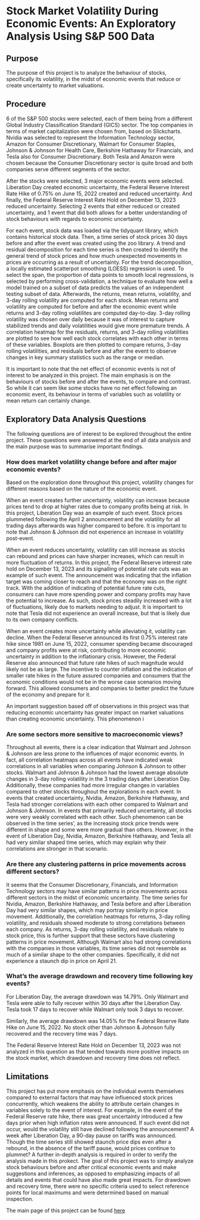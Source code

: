 # Stock Market Volatility During Economic Events: An Exploratory Analysis Using S&P 500 Data

## Purpose

The purpose of this project is to analyze the behaviour of stocks, specifically its volatility, in the midst of economic events that reduce or create uncertainty to market valuations.

## Procedure

6 of the S&P 500 stocks were selected, each of them being from a different Global Industry Classification Standard (GICS) sector. The top companies in terms of market capitalization were chosen from, based on Slickcharts. Nvidia was selected to represent the Information Technology sector, Amazon for Consumer Discretionary, Walmart for Consumer Staples, Johnson & Johnson for Health Care, Berkshire Hathaway for Financials, and Tesla also for Consumer Discretionary. Both Tesla and Amazon were chosen because the Consumer Discretionary sector is quite broad and both companies serve different segments of the sector.

After the stocks were selected, 3 major economic events were selected. Liberation Day created economic uncertainty, the Federal Reserve Interest Rate Hike of 0.75% on June 15, 2022 created and reduced uncertainty. And finally, the Federal Reserve Interest Rate Hold on December 13, 2023 reduced uncertainty. Selecting 2 events that either reduced or created uncertainty, and 1 event that did both allows for a better understanding of stock behaviours with regards to economic uncertainty.

For each event, stock data was loaded via the tidyquant library, which contains historical stock data. Then, a time series of stock prices 30 days before and after the event was created using the zoo library. A trend and residual decomposition for each time series is then created to identify the general trend of stock prices and how much unexpected movements in prices are occurring as a result of uncertainty. For the trend decomposition, a locally estimated scatterpot smoothing (LOESS) regression is used. To select the span, the proportion of data points to smooth local regressions, is selected by performing cross-validation, a technique to evaluate how well a model trained on a subset of data predicts the values of an independent testing subset of data. Afterwards, the returns, mean returns, volatility, and 3-day rolling volatility are computed for each stock. Mean returns and volatility are computed for before and after the economic event while returns and 3-day rolling volatilites are computed day-to-day. 3-day rolling volatility was chosen over daily because it was of interest to capture stabilized trends and daily volatilities would give more premature trends. A correlation heatmap for the residuals, returns, and 3-day rolling volatilities are plotted to see how well each stock correlates with each other in terms of these variables. Boxplots are then plotted to compare returns, 3-day rolling volatilities, and residuals before and after the event to observe changes in key summary statistics such as the range or median.

It is important to note that the net effect of economic events is not of interest to be analyzed in this project. The main emphasis is on the behaviours of stocks before and after the events, to compare and contrast. So while it can seem like some stocks have no net effect following an economic event, its behaviour in terms of variables such as volatility or mean return can certainly change.

## Exploratory Data Analysis Questions

The following questions are of interest to be explored throughout the entire project. These questions were answered at the end of all data analysis and the main purpose was to summarise important findings.

### How does market volatility change before and after major economic events?

Based on the exploration done throughout this project, volatility changes for different reasons based on the nature of the economic event.

When an event creates further uncertainty, volatility can increase because prices tend to drop at higher rates due to company profits being at risk. In this project, Liberation Day was an example of such event. Stock prices plummeted following the April 2 announcement and the volatility for all trading days afterwards was higher compared to before. It is important to note that Johnson & Johnson did not experience an increase in volatility post-event.

When an event reduces uncertainty, volatility can still increase as stocks can rebound and prices can have sharper increases, which can result in more fluctuation of returns. In this project, the Federal Reserve interest rate hold on December 13, 2023 and its signalling of potential rate cuts was an example of such event. The announcement was indicating that the inflation target was coming closer to reach and that the economy was on the right track. With the addition of indicating of potential future rate cuts, consumers can have more spending power and company profits may have the potential to increase. As such, stock prices steadily increased with a lot of fluctuations, likely due to markets needing to adjust. It is important to note that Tesla did not experience an overall increase, but that is likely due to its own company conflicts.

When an event creates more uncertainty while alleviating it, volatility can decline. When the Federal Reserve announced its first 0.75% interest rate hike since 1981 on June 15, 2022, consumer spending became discouraged and company profits were at risk, contributing to more economic uncertainty in addition to the inflationary crisis. However, the Federal Reserve also announced that future rate hikes of such magnitude would likely not be as large. The incentive to counter inflation and the indication of smaller rate hikes in the future assured companies and consumers that the economic conditions would not be in the worse case scenarios moving forward. This allowed consumers and companies to better predict the future of the economy and prepare for it.

An important suggestion based off of observations in this project was that reducing economic uncertainty has greater impact on market valuations than creating economic uncertainty. This phenomenon i

### Are some sectors more sensitive to macroeconomic views?

Throughout all events, there is a clear indication that Walmart and Johnson & Johnson are less prone to the influences of major economic events. In fact, all correlation heatmaps across all events have indicated weak correlations in all variables when comparing Johnson & Johnson to other stocks. Walmart and Johnson & Johnson had the lowest average absolute changes in 3-day rolling volatility in the 3 trading days after Liberation Day. Additionally, these companies had more irregular changes in variables compared to other stocks throughout the explorations in each event. In events that created uncertainty, Nvidia, Amazon, Berkshire Hathaway, and Tesla had stronger correlations with each other compared to Walmart and Johnson & Johnson. In events that primarily reduced uncertainty, all stocks were very weakly correlated with each other. Such phenomenon can be observed in the time series’, as the increasing stock price trends were different in shape and some were more gradual than others. However, in the event of Liberation Day, Nvidia, Amazon, Berkshire Hathaway, and Tesla all had very similar shaped time series, which may explain why their correlations are stronger in that scenario.

### Are there any clustering patterns in price movements across different sectors?

It seems that the Consumer Discretionary, Financials, and Information Technology sectors may have similar patterns in price movements across different sectors in the midst of economic uncertainty. The time series for Nvidia, Amazon, Berkshire Hathaway, and Tesla before and after Liberation Day had very similar shapes, which may portray similarity in price movement. Additionally, the correlation heatmaps for returns, 3-day rolling volatility, and residuals showed moderate to strong correlations between each company. As returns, 3-day rolling volatility, and residuals relate to stock price, this is further support that these sectors have clustering patterns in price movement. Although Walmart also had strong correlations with the companies in those variables, its time series did not resemble as much of a similar shape to the other companies. Specifically, it did not experience a staunch dip in price on April 21.

### What’s the average drawdown and recovery time following key events?

For Liberation Day, the average drawdown was 14.79%. Only Walmart and Tesla were able to fully recover within 30 days after the Liberation Day. Tesla took 17 days to recover while Walmart only took 3 days to recover.

Similarly, the average drawdown was 14.05% for the Federal Reserve Rate Hike on June 15, 2022. No stock other than Johnson & Johnson fully recovered and the recovery time was 7 days.

The Federal Reserve Interest Rate Hold on December 13, 2023 was not analyzed in this question as that tended towards more positive impacts on the stock market, which drawdown and recovery time does not reflect.

## Limitations

This project has put more emphasis on the individual events themselves compared to external factors that may have influenced stock prices concurrently, which weakens the ability to attribute certain changes in variables solely to the event of interest. For example, in the event of the Federal Reserve rate hike, there was great uncertainty introduced a few days prior when high inflation rates were announced. If such event did not occur, would the volatility still have declined following the announcement? A week after Liberation Day, a 90-day pause on tariffs was announced. Though the time series still showed staunch price dips even after a rebound, in the absence of the tariff pause, would prices continue to plummet? A further in-depth analysis is required in order to verify the analysis made in this prokect. The goal of this project was to simply analyze stock behaviours before and after critical economic events and make suggestions and inferences, as opposed to emphasizing impacts of all details and events that could have also made great impacts. For drawdown and recovery time, there were no specific criteria used to select reference points for local maximums and were determined based on manual inspection.

The main page of this project can be found [here](https://ktu03.github.io/Stock-Market-Volatility-During-Economic-Events-An-Exploratory-Data-Analysis-Using-S-and-P-500-Data/)

